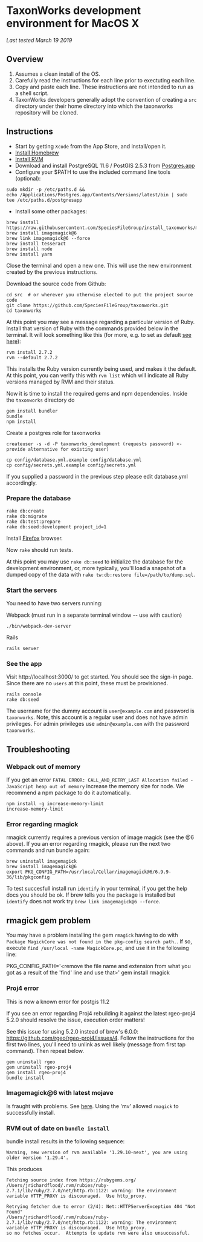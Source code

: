 # TaxonWorks development environment for MacOS X 

_Last tested March 19 2019_

## Overview

1. Assumes a clean install of the OS.
2. Carefully read the instructions for each line prior to exectuting each line.
3. Copy and paste each line. These instructions are not intended to run as a shell script.
4. TaxonWorks developers generally adopt the convention of creating a `src` directory under their home directory into
 which the taxonworks repository will be cloned.

## Instructions

* Start by getting `Xcode` from the App Store, and install/open it.
* [Install Homebrew](https://brew.sh/)
* [Install RVM](https://rvm.io/rvm/install)
* Download and install PostgreSQL 11.6 / PostGIS 2.5.3 from [Postgres.app](https://postgresapp.com/) 
* Configure your $PATH to use the included command line tools (optional):
```
sudo mkdir -p /etc/paths.d &&
echo /Applications/Postgres.app/Contents/Versions/latest/bin | sudo tee /etc/paths.d/postgresapp
```
* Install some other packages:
```
brew install https://raw.githubusercontent.com/SpeciesFileGroup/install_taxonworks/master/src/brew/proj.rb
brew install imagemagick@6
brew link imagemagick@6 --force
brew install tesseract
brew install node
brew install yarn
```

Close the terminal and open a new one. This will use the new environment created by the previous instructions.

Download the source code from Github:

```
cd src  # or wherever you otherwise elected to put the project source code
git clone https://github.com/SpeciesFileGroup/taxonworks.git
cd taxonworks
```

At this point you may see a message regarding a particular version of Ruby. Install that version of Ruby with the commands provided below in the terminal. It will look something like this (for more, e.g. to set as default [see here](https://rvm.io/rubies/default)):
```
rvm install 2.7.2
rvm --default 2.7.2
```
This installs the Ruby version currently being used, and makes it the default.  At this point,
 you can verify this with `rvm list` which will indicate all Ruby versions managed by RVM and their status.


Now it is time to install the required gems and npm dependencies.  Inside the `taxonworks` directory do
```
gem install bundler
bundle
npm install
```

Create a postgres role for taxonworks
```
createuser -s -d -P taxonworks_development (requests password) <- provide alternative for existing user)

cp config/database.yml.example config/database.yml
cp config/secrets.yml.example config/secrets.yml
```
If you supplied a password in the previous step please edit database.yml accordingly.

### Prepare the database
```
rake db:create
rake db:migrate
rake db:test:prepare
rake db:seed:development project_id=1
```

Install [Firefox](https://www.firefox.com/) browser.

Now `rake` should run tests.

At this point you may use `rake db:seed` to initialize the database for the development environment, or, more typically, you'll load a snapshot of a dumped copy of the data with `rake tw:db:restore file=/path/to/dump.sql`.

### Start the servers

You need to have two servers running:

Webpack (must run in a separate terminal window -- use with caution)
```
./bin/webpack-dev-server
```
Rails 
```
rails server
```

### See the app

Visit http://localhost:3000/ to get started.  You should see the sign-in page.  Since there are no `users` at this point, these must be provisioned.
```apple js
rails console
rake db:seed
```

The username for the dummy account is `user@example.com` and password is `taxonworks`. Note, this account is a regular user and does not have admin privileges. For admin privileges use `admin@example.com` with the password `taxonworks`.

## Troubleshooting

### Webpack out of memory

If you get an error `FATAL ERROR: CALL_AND_RETRY_LAST Allocation failed - JavaScript heap out of memory` increase the memory size for node.
We recommend a npm package to do it automatically.

```
npm install -g increase-memory-limit
increase-memory-limit
```

### Error regarding rmagick

rmagick currently requires a previous version of image magick (see the @6 above).
If you an error regarding rmagick, please run the next two commands and run bundle again:
```
brew uninstall imagemagick
brew install imagemagick@6
export PKG_CONFIG_PATH=/usr/local/Cellar/imagemagick@6/6.9.9-36/lib/pkgconfig
```

To test succesfull install run `identify` in your terminal, if you get the help docs you should be ok.  If brew tells you the package is installed but `identify` does not work try `brew link imagemagick@6 --force`.

## rmagick gem problem
You may have a problem installing the gem `rmagick` having to do with `Package MagickCore was not found in the pkg-config search path.`. If so, execute `find /usr/local -name MagickCore.pc`, and use it in the following line: 

   PKG_CONFIG_PATH='<remove the file name and extension from what you got as a result of the 'find' line and use that>' gem install rmagick

### Proj4 error

This is now a known error for postgis 11.2

If you see an error regarding Proj4 rebuilding it against the latest rgeo-proj4 5.2.0 should resolve the issue, execution order matters! 

See this issue for using 5.2.0 instead of brew's 6.0.0: https://github.com/rgeo/rgeo-proj4/issues/4.  Follow the instructions for the first two lines, you'll need to unlink as well likely (message from first tap command).  Then repeat below.

```
gem uninstall rgeo
gem uninstall rgeo-proj4
gem install rgeo-proj4
bundle install
```

### Imagemagick@6 with latest mojave

Is fraught with problems. See [here](https://github.com/rmagick/rmagick/issues/1153#issuecomment-598203790).  Using the 'mv' allowed `rmagick` to successfully install.

### RVM out of date on `bundle install`

bundle install results in the following sequence:
```
Warning, new version of rvm available '1.29.10-next', you are using older version '1.29.4'.
```

This produces

```
Fetching source index from https://rubygems.org/
/Users/jrichardflood/.rvm/rubies/ruby-2.7.1/lib/ruby/2.7.0/net/http.rb:1122: warning: The environment variable HTTP_PROXY is discouraged.  Use http_proxy.
```

```
Retrying fetcher due to error (2/4): Net::HTTPServerException 404 "Not Found"
/Users/jrichardflood/.rvm/rubies/ruby-2.7.1/lib/ruby/2.7.0/net/http.rb:1122: warning: The environment variable HTTP_PROXY is discouraged.  Use http_proxy.
so no fetches occur.  Attempts to update rvm were also unsuccessful.
```
